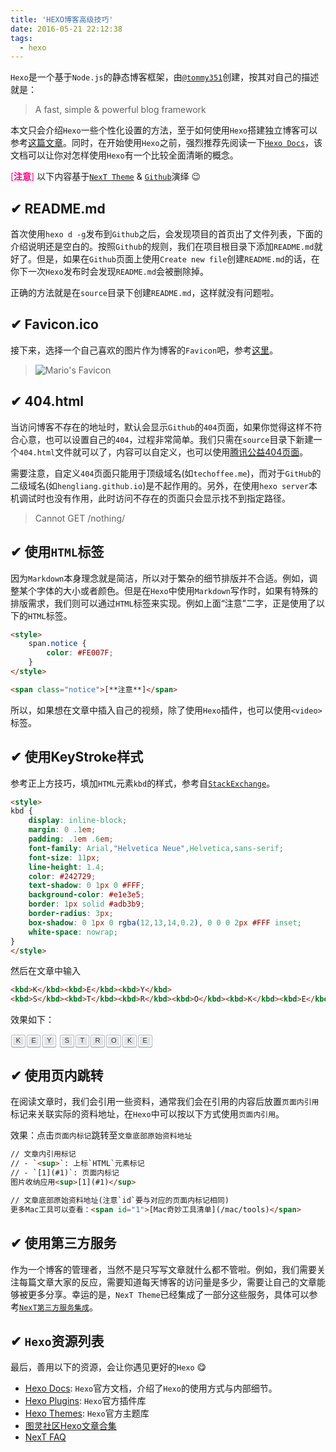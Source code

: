 ```yaml
---
title: 'HEXO博客高级技巧'
date: 2016-05-21 22:12:38
tags:
  - hexo
---
```



<style>
    span.notice {
        color: #FE007F;
    }
    .posts-expand .fancybox img {
        margin: 0;
    }

    kbd {
        display: inline-block;
        margin: 0 .1em;
        padding: .1em .6em;
        font-family: Arial,"Helvetica Neue",Helvetica,sans-serif;
        font-size: 11px;
        line-height: 1.4;
        color: #242729;
        text-shadow: 0 1px 0 #FFF;
        background-color: #e1e3e5;
        border: 1px solid #adb3b9;
        border-radius: 3px;
        box-shadow: 0 1px 0 rgba(12,13,14,0.2), 0 0 0 2px #FFF inset;
        white-space: nowrap;
    }
</style>

`Hexo`是一个基于`Node.js`的静态博客框架，由[`@tommy351`](https://twitter.com/tommy351)创建，按其对自己的描述就是：

> A fast, simple & powerful blog framework

本文只会介绍`Hexo`一些个性化设置的方法，至于如何使用`Hexo`搭建独立博客可以参考[这篇文章](http://www.jianshu.com/p/973e718e3096)。同时，在开始使用`Hexo`之前，强烈推荐先阅读一下[`Hexo Docs`](https://hexo.io/zh-cn/docs/index.html)，该文档可以让你对怎样使用`Hexo`有一个比较全面清晰的概念。

<span class="notice">[**注意**]</span> 以下内容基于[`NexT Theme`](http://theme-next.iissnan.com/) & [`Github`](https://github.com)演绎 😉

## ✔︎ README.md

首次使用`hexo d -g`发布到`Github`之后，会发现项目的首页出了文件列表，下面的介绍说明还是空白的。按照`Github`的规则，我们在项目根目录下添加`README.md`就好了。但是，如果在`Github`页面上使用`Create new file`创建`README.md`的话，在你下一次`Hexo`发布时会发现`README.md`会被删除掉。

正确的方法就是在`source`目录下创建`README.md`，这样就没有问题啦。

## ✔ Favicon.ico

接下来，选择一个自己喜欢的图片作为博客的`Favicon`吧，参考[这里](http://theme-next.iissnan.com/faqs.html#favicon)。

> ![Mario's Favicon](http://7xrkrd.com1.z0.glb.clouddn.com/mario-favicon.png)

## ✔ 404.html

当访问博客不存在的地址时，默认会显示`Github`的`404`页面，如果你觉得这样不符合心意，也可以设置自己的`404`，过程非常简单。我们只需在`source`目录下新建一个`404.html`文件就可以了，内容可以自定义，也可以使用[腾讯公益404页面](http://theme-next.iissnan.com/theme-settings.html#volunteer-404)。

需要注意，自定义`404`页面只能用于顶级域名(如`techoffee.me`)，而对于`GitHub`的二级域名(如`hengliang.github.io`)是不起作用的。另外，在使用`hexo server`本机调试时也没有作用，此时访问不存在的页面只会显示找不到指定路径。

> Cannot GET /nothing/

## ✔ 使用`HTML`标签

因为`Markdown`本身理念就是简洁，所以对于繁杂的细节排版并不合适。例如，调整某个字体的大小或者颜色。但是在`Hexo`中使用`Markdown`写作时，如果有特殊的排版需求，我们则可以通过`HTML`标签来实现。例如上面“注意”二字，正是使用了以下的`HTML`标签。

```html
<style>
    span.notice {
        color: #FE007F;
    }
</style>

<span class="notice">[**注意**]</span>
```

所以，如果想在文章中插入自己的视频，除了使用`Hexo`插件，也可以使用`<video>`标签。

## ✔ 使用KeyStroke样式

参考正上方技巧，填加`HTML`元素`kbd`的样式，参考自[`StackExchange`](https://meta.stackexchange.com/questions/70356/key-stroke-combination-markdown)。

```html
<style>
kbd {
    display: inline-block;
    margin: 0 .1em;
    padding: .1em .6em;
    font-family: Arial,"Helvetica Neue",Helvetica,sans-serif;
    font-size: 11px;
    line-height: 1.4;
    color: #242729;
    text-shadow: 0 1px 0 #FFF;
    background-color: #e1e3e5;
    border: 1px solid #adb3b9;
    border-radius: 3px;
    box-shadow: 0 1px 0 rgba(12,13,14,0.2), 0 0 0 2px #FFF inset;
    white-space: nowrap;
}
</style>
```

然后在文章中输入

```html
<kbd>K</kbd><kbd>E</kbd><kbd>Y</kbd>
<kbd>S</kbd><kbd>T</kbd><kbd>R</kbd><kbd>O</kbd><kbd>K</kbd><kbd>E</kbd>
```

效果如下：

<kbd>K</kbd><kbd>E</kbd><kbd>Y</kbd>
<kbd>S</kbd><kbd>T</kbd><kbd>R</kbd><kbd>O</kbd><kbd>K</kbd><kbd>E</kbd>

## ✔ 使用页内跳转

在阅读文章时，我们会引用一些资料，通常我们会在引用的内容后放置`页面内引用`标记来关联实际的资料地址，在`Hexo`中可以按以下方式使用`页面内引用`。

效果：点击`页面内标记`跳转至`文章底部原始资料地址`

```html
// 文章内引用标记
// - `<sup>`: 上标`HTML`元素标记
// - `[1](#1)`: 页面内标记
图片收纳应用<sup>[1](#1)</sup>

// 文章底部原始资料地址(注意`id`要与对应的页面内标记相同)
更多Mac工具可以查看：<span id="1">[Mac奇妙工具清单](/mac/tools)</span>
```

## ✔ 使用第三方服务

作为一个博客的管理者，当然不是只写写文章就什么都不管啦。例如，我们需要关注每篇文章大家的反应，需要知道每天博客的访问量是多少，需要让自己的文章能够被更多分享。幸运的是，`NexT Theme`已经集成了一部分这些服务，具体可以参考[`NexT第三方服务集成`](http://theme-next.iissnan.com/third-party-services.html)。

## ✔ `Hexo`资源列表

最后，善用以下的资源，会让你遇见更好的`Hexo` 😋

- [Hexo Docs](https://hexo.io/zh-cn/docs/index.html): `Hexo`官方文档，介绍了`Hexo`的使用方式与内部细节。
- [Hexo Plugins](https://hexo.io/plugins/): `Hexo`官方插件库
- [Hexo Themes](https://hexo.io/themes/): `Hexo`官方主题库
- [图灵社区Hexo文章合集](http://www.ituring.com.cn/minibook/29442)
- [NexT FAQ](http://theme-next.iissnan.com/faqs.html)